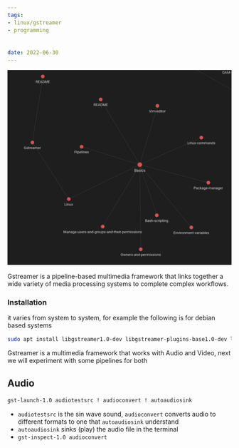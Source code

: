 ```yaml
---
tags: 
- linux/gstreamer
- programming


date: 2022-06-30
---
```


![](../graph-linux.png)


Gstreamer is a pipeline-based multimedia framework that links together a wide variety of media processing systems to complete complex workflows.

### Installation
it varies from system to system, for example the following is for debian based systems
```bash
sudo apt install libgstreamer1.0-dev libgstreamer-plugins-base1.0-dev libgstreamer-plugins-bad1.0-dev gstreamer1.0-plugins-base gstreamer1.0-plugins-good gstreamer1.0-plugins-bad gstreamer1.0-plugins-ugly gstreamer1.0-libav gstreamer1.0-doc gstreamer1.0-tools gstreamer1.0-x gstreamer1.0-alsa gstreamer1.0-gl gstreamer1.0-gtk3 gstreamer1.0-qt5 gstreamer1.0-pulseaudio
```

Gstreamer is a multimedia framework that works with Audio and Video, next we will experiment with some pipelines for both 

## Audio
```bash
gst-launch-1.0 audiotestsrc ! audioconvert ! autoaudiosink
```
-   `audiotestsrc` is the sin wave sound, `audioconvert` converts audio to different formats to one that `autoaudiosink` understand
-   `autoaudiosink` sinks (play) the audio file in the terminal
-   `gst-inspect-1.0 audioconvert`
